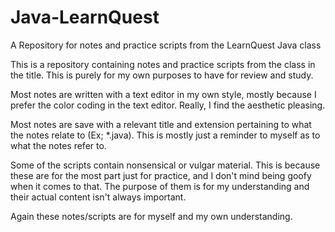# Java-LearnQuest
A Repository for notes and practice scripts from the LearnQuest Java class 

This is a repository containing notes and practice scripts from the class in the
title. This is purely for my own purposes to have for review and study.

Most notes are written with a text editor in my own style, mostly because I
prefer the color coding in the text editor. Really, I find the aesthetic
pleasing.

Most notes are save with a relevant title and extension pertaining to what the
notes relate to (Ex; *.java). This is mostly just a reminder to myself as to
what the notes refer to.

Some of the scripts contain nonsensical or vulgar material. This is because
these are for the most part just for practice, and I don't mind being goofy when
it comes to that. The purpose of them is for my understanding and their actual
content isn't always important.

Again these notes/scripts are for myself and my own understanding.
